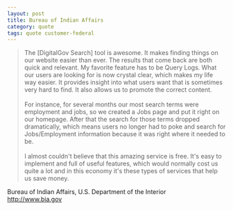 ```yaml
---
layout: post
title: Bureau of Indian Affairs
category: quote
tags: quote customer-federal
---
```


> The [DigitalGov Search] tool is awesome. It makes finding things on our website easier than ever. The results that come back are both quick and relevant. My favorite feature has to be Query Logs. What our users are looking for is now crystal clear, which makes my life way easier. It provides insight into what users want that is sometimes very hard to find. It also allows us to promote the correct content.  
> &nbsp;  
> For instance, for several months our most search terms were employment and jobs, so we created a Jobs page and put it right on our homepage. After that the search for those terms dropped dramatically, which means users no longer had to poke and search for Jobs/Employment information because it was right where it needed to be.  
> &nbsp;  
> I almost couldn't believe that this amazing service is free. It's easy to implement and full of useful features, which would normally cost us quite a lot and in this economy it's these types of services that help us save money.  

Bureau of Indian Affairs, U.S. Department of the Interior  
<http://www.bia.gov>